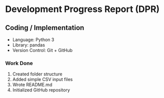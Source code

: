 # Development Progress Report (DPR)

## Coding / Implementation
- Language: Python 3
- Library: pandas
- Version Control: Git + GitHub

### Work Done
1. Created folder structure
2. Added simple CSV input files
3. Wrote README.md
4. Initialized GitHub repository
